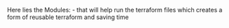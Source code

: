 Here lies the Modules:
	- that will help run the terraform files which creates a form of reusable terraform and saving time